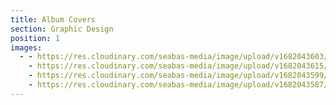 ```yaml
---
title: Album Covers
section: Graphic Design
position: 1
images:
  - - https://res.cloudinary.com/seabas-media/image/upload/v1682043603/gallery/album-covers/Cojunto_Arroyero_2_skav8l.jpg
    - https://res.cloudinary.com/seabas-media/image/upload/v1682043615/gallery/album-covers/Album_Cover_uhtnn2.jpg
    - https://res.cloudinary.com/seabas-media/image/upload/v1682043599/gallery/album-covers/614_ry4fg8.jpg
    - https://res.cloudinary.com/seabas-media/image/upload/v1682043587/gallery/album-covers/Lalo_Cruz_abndtq.jpg
---
```

